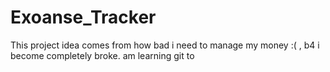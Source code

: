 # Exoanse_Tracker
This project idea comes from how bad i need to manage my money :( , b4 i become completely broke. am learning git to
